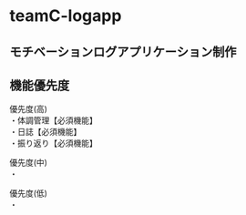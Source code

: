 # teamC-logapp   
## モチベーションログアプリケーション制作   

## 機能優先度
優先度(高)   
・体調管理【必須機能】   
・日誌【必須機能】   
・振り返り【必須機能】  

優先度(中)   
・

優先度(低)   
・

